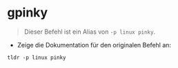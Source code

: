 # gpinky

> Dieser Befehl ist ein Alias von `-p linux pinky`.

- Zeige die Dokumentation für den originalen Befehl an:

`tldr -p linux pinky`
